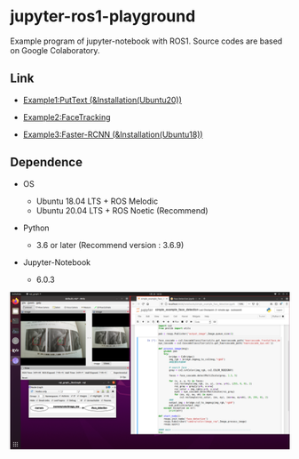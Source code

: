 # jupyter-ros1-playground
Example program of jupyter-notebook with ROS1.  Source codes are based on Google Colaboratory.

## Link

- [Example1:PutText (&Installation(Ubuntu20))](https://github.com/Ar-Ray-code/jupyter-ros1-playground/tree/main/example1_puttext/)

- [Example2:FaceTracking](https://github.com/Ar-Ray-code/jupyter-ros1-playground/tree/main/example2_face_detection/)

- [Example3:Faster-RCNN (&Installation(Ubuntu18))](https://github.com/Ar-Ray-code/jupyter-ros1-playground/tree/main/example3_frcnn/)

## Dependence

- OS
  - Ubuntu 18.04 LTS + ROS Melodic
  - Ubuntu 20.04 LTS + ROS Noetic (Recommend)

- Python
  - 3.6 or later (Recommend version : 3.6.9)

- Jupyter-Notebook
  - 6.0.3

![result](example2_face_detection/images_for_readme/result.png)

